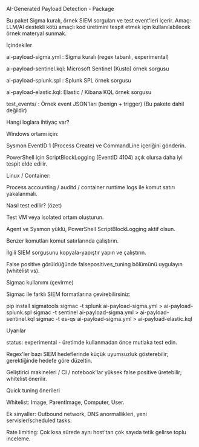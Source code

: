 AI-Generated Payload Detection - Package

Bu paket Sigma kuralı, örnek SIEM sorguları ve test event'leri içerir. Amaç: LLM/AI destekli kötü amaçlı kod üretimini tespit etmek için kullanılabilecek örnek materyal sunmak.

İçindekiler

ai-payload-sigma.yml : Sigma kuralı (regex tabanlı, experimental)

ai-payload-sentinel.kql: Microsoft Sentinel (Kusto) örnek sorgusu

ai-payload-splunk.spl : Splunk SPL örnek sorgusu

ai-payload-elastic.kql: Elastic / Kibana KQL örnek sorgusu

test_events/ : Örnek event JSON'ları (benign + trigger) (Bu pakete dahil değildir)

Hangi loglara ihtiyaç var?

Windows ortamı için:

Sysmon EventID 1 (Process Create) ve CommandLine içeriğini gönderin.

PowerShell için ScriptBlockLogging (EventID 4104) açık olursa daha iyi tespit elde edilir.

Linux / Container:

Process accounting / auditd / container runtime logs ile komut satırı yakalanmalı.

Nasıl test edilir? (özet)

Test VM veya isolated ortam oluşturun.

Agent ve Sysmon yüklü, PowerShell ScriptBlockLogging aktif olsun.

Benzer komutları komut satırlarında çalıştırın.

İlgili SIEM sorgusunu kopyala-yapıştır yapın ve çalıştırın.

False positive görüldüğünde falsepositives_tuning bölümünü uygulayın (whitelist vs).

Sigmac kullanımı (çevirme)

Sigmac ile farklı SIEM formatlarına çevirebilirsiniz:

pip install sigmatools sigmac -t splunk ai-payload-sigma.yml > ai-payload-splunk.spl sigmac -t sentinel ai-payload-sigma.yml > ai-payload-sentinel.kql sigmac -t es-qs ai-payload-sigma.yml > ai-payload-elastic.kql

Uyarılar

status: experimental - üretimde kullanmadan önce mutlaka test edin.

Regex'ler bazı SIEM hedeflerinde küçük uyumsuzluk gösterebilir; gerektiğinde hedefe göre düzeltin.

Geliştirici makineleri / CI / notebook'lar yüksek false positive üretebilir; whitelist önerilir.

Quick tuning önerileri

Whitelist: Image, ParentImage, Computer, User.

Ek sinyaller: Outbound network, DNS anormallikleri, yeni servisler/scheduled tasks.

Rate limiting: Çok kısa sürede aynı host'tan çok sayıda tetik gelirse toplu inceleme.
